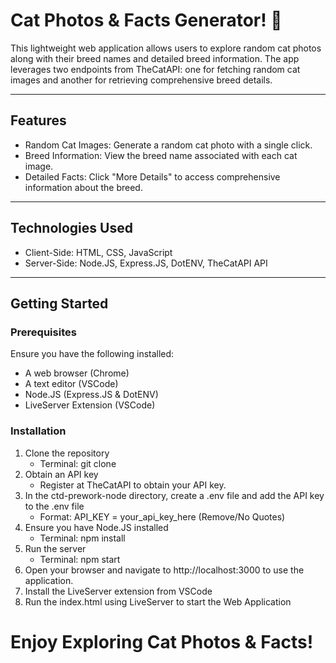 # Cat Photos & Facts Generator! 🐾

This lightweight web application allows users to explore random cat photos along with their breed names and detailed breed information. The app leverages two endpoints from TheCatAPI: one for fetching random cat images and another for retrieving comprehensive breed details.

---

## Features

- Random Cat Images: Generate a random cat photo with a single click.
- Breed Information: View the breed name associated with each cat image.
- Detailed Facts: Click "More Details" to access comprehensive information about the breed.

---

## Technologies Used

- Client-Side: HTML, CSS, JavaScript
- Server-Side: Node.JS, Express.JS, DotENV, TheCatAPI API

---

## Getting Started

### Prerequisites

Ensure you have the following installed:

- A web browser (Chrome)
- A text editor (VSCode)
- Node.JS (Express.JS & DotENV)
- LiveServer Extension (VSCode)

### Installation

1. Clone the repository
   - Terminal: git clone <repository-url>
2. Obtain an API key
   - Register at TheCatAPI to obtain your API key.
3. In the ctd-prework-node directory, create a .env file and add the API key to the .env file
   - Format: API_KEY = your_api_key_here (Remove/No Quotes)
4. Ensure you have Node.JS installed
   - Terminal: npm install
5. Run the server
   - Terminal: npm start
6. Open your browser and navigate to http://localhost:3000 to use the application.
7. Install the LiveServer extension from VSCode
8. Run the index.html using LiveServer to start the Web Application

# Enjoy Exploring Cat Photos & Facts!
